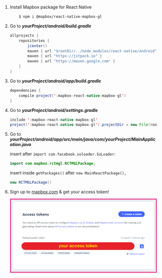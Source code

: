 1. Install Mapbox package for React Native
    ```bash
        $ npm i @mapbox/react-native-mapbox-gl
    ```

2. Go to __*yourProject/android/build.gradle*__
    ```java
    allprojects {
        repositories {
            jcenter()
            maven { url "$rootDir/../node_modules/react-native/android" }
            maven { url "https://jitpack.io" }
            maven { url "https://maven.google.com" }
        }
    }
    ```

3. Go to __*yourProject/android/app/build.gradle*__
    ```java
    dependencies {
        compile project(':mapbox-react-native-mapbox-gl')
    }
    ```

4. Go to __*yourProject/android/settings.gradle*__
    ```java
    include ':mapbox-react-native-mapbox-gl'
    project(':mapbox-react-native-mapbox-gl').projectDir = new File(rootProject.projectDir, '../node_modules/@mapbox/react-native-mapbox-gl/android/rctmgl')
    ```

5. Go to __*yourProject/android/app/src/main/java/com/yourProject/MainApplication.java*__

    insert after ```import com.facebook.soloader.SoLoader```:
    ```java
    import com.mapbox.rctmgl.RCTMGLPackage;
    ```

    insert inside ```getPackages()``` after ```new MainReactPackage(),```
    ```java
    new RCTMGLPackage()
    ```

6. Sign up to [mapbox.com](https://www.mapbox.com/) & get your access token!
    
    ![token](./1.png)